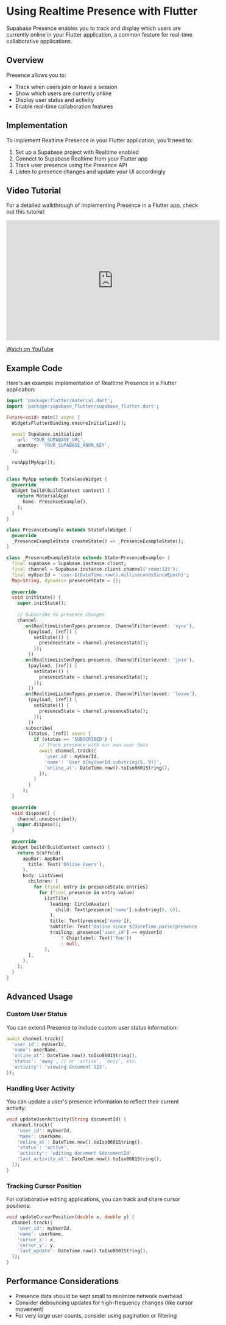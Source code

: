 # Using Realtime Presence with Flutter

Supabase Presence enables you to track and display which users are currently online in your Flutter application, a common feature for real-time collaborative applications.

## Overview

Presence allows you to:

- Track when users join or leave a session
- Show which users are currently online
- Display user status and activity
- Enable real-time collaboration features

## Implementation

To implement Realtime Presence in your Flutter application, you'll need to:

1. Set up a Supabase project with Realtime enabled
2. Connect to Supabase Realtime from your Flutter app
3. Track user presence using the Presence API
4. Listen to presence changes and update your UI accordingly

## Video Tutorial

For a detailed walkthrough of implementing Presence in a Flutter app, check out this tutorial:

<iframe width="560" height="315" src="https://www.youtube.com/embed/B2NZvZ2uLNs" title="Track online users with Supabase Realtime Presence | Flutter Figma Clone #3" frameborder="0" allow="accelerometer; autoplay; clipboard-write; encrypted-media; gyroscope; picture-in-picture" allowfullscreen></iframe>

[Watch on YouTube](https://www.youtube.com/watch?v=B2NZvZ2uLNs)

## Example Code

Here's an example implementation of Realtime Presence in a Flutter application:

```dart
import 'package:flutter/material.dart';
import 'package:supabase_flutter/supabase_flutter.dart';

Future<void> main() async {
  WidgetsFlutterBinding.ensureInitialized();

  await Supabase.initialize(
    url: 'YOUR_SUPABASE_URL',
    anonKey: 'YOUR_SUPABASE_ANON_KEY',
  );
  
  runApp(MyApp());
}

class MyApp extends StatelessWidget {
  @override
  Widget build(BuildContext context) {
    return MaterialApp(
      home: PresenceExample(),
    );
  }
}

class PresenceExample extends StatefulWidget {
  @override
  _PresenceExampleState createState() => _PresenceExampleState();
}

class _PresenceExampleState extends State<PresenceExample> {
  final supabase = Supabase.instance.client;
  final channel = Supabase.instance.client.channel('room:123');
  final myUserId = 'user-${DateTime.now().millisecondsSinceEpoch}';
  Map<String, dynamic> presenceState = {};
  
  @override
  void initState() {
    super.initState();
    
    // Subscribe to presence changes
    channel
      .on(RealtimeListenTypes.presence, ChannelFilter(event: 'sync'), 
        (payload, [ref]) {
          setState(() {
            presenceState = channel.presenceState();
          });
        })
      .on(RealtimeListenTypes.presence, ChannelFilter(event: 'join'), 
        (payload, [ref]) {
          setState(() {
            presenceState = channel.presenceState();
          });
        })
      .on(RealtimeListenTypes.presence, ChannelFilter(event: 'leave'), 
        (payload, [ref]) {
          setState(() {
            presenceState = channel.presenceState();
          });
        })
      .subscribe(
        (status, [ref]) async {
          if (status == 'SUBSCRIBED') {
            // Track presence with our own user data
            await channel.track({
              'user_id': myUserId,
              'name': 'User ${myUserId.substring(5, 9)}',
              'online_at': DateTime.now().toIso8601String(),
            });
          }
        }
      );
  }
  
  @override
  void dispose() {
    channel.unsubscribe();
    super.dispose();
  }
  
  @override
  Widget build(BuildContext context) {
    return Scaffold(
      appBar: AppBar(
        title: Text('Online Users'),
      ),
      body: ListView(
        children: [
          for (final entry in presenceState.entries)
            for (final presence in entry.value)
              ListTile(
                leading: CircleAvatar(
                  child: Text(presence['name'].substring(5, 6)),
                ),
                title: Text(presence['name']),
                subtitle: Text('Online since ${DateTime.parse(presence['online_at']).toLocal().toString()}'),
                trailing: presence['user_id'] == myUserId
                    ? Chip(label: Text('You'))
                    : null,
              ),
        ],
      ),
    );
  }
}
```

## Advanced Usage

### Custom User Status

You can extend Presence to include custom user status information:

```dart
await channel.track({
  'user_id': myUserId,
  'name': userName,
  'online_at': DateTime.now().toIso8601String(),
  'status': 'away', // or 'active', 'busy', etc.
  'activity': 'viewing document 123',
});
```

### Handling User Activity

You can update a user's presence information to reflect their current activity:

```dart
void updateUserActivity(String documentId) {
  channel.track({
    'user_id': myUserId,
    'name': userName,
    'online_at': DateTime.now().toIso8601String(),
    'status': 'active',
    'activity': 'editing document $documentId',
    'last_activity_at': DateTime.now().toIso8601String(),
  });
}
```

### Tracking Cursor Position

For collaborative editing applications, you can track and share cursor positions:

```dart
void updateCursorPosition(double x, double y) {
  channel.track({
    'user_id': myUserId,
    'name': userName,
    'cursor_x': x,
    'cursor_y': y,
    'last_update': DateTime.now().toIso8601String(),
  });
}
```

## Performance Considerations

- Presence data should be kept small to minimize network overhead
- Consider debouncing updates for high-frequency changes (like cursor movement)
- For very large user counts, consider using pagination or filtering
